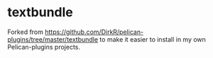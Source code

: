 # textbundle

Forked from https://github.com/DirkR/pelican-plugins/tree/master/textbundle to make it easier to install in my own Pelican-plugins projects.
